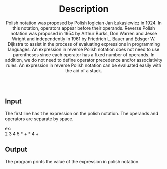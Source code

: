 <h1 align="center">Description</h1>


<p align="center">
Polish notation was proposed by Polish logician Jan Łukasiewicz in 1924. In this notation, operators appear before their operands. Reverse Polish notation was proposed in 1954 by Arthur Burks, Don Warren and Jesse Wright and independently in 1961 by Friedrich L. Bauer and Edsger W. Dijkstra to assist in the process of evaluating expressions in programming languages. An expression in reverse Polish notation does not need to use parentheses since each operator has a fixed number of operands. In addition, we do not need to define operator precedence and/or associativity rules. An expression in reverse Polish notation can be evaluated easily with the aid of a stack.
</p>

<br> <br>
## Input
The first line has t he expression on the polish notation. The operands and operators are separate by space.

ex: <br>
2 3 4 5 * + * 4 + <br>

## Output
The program prints the value of the expression in polish notation.
